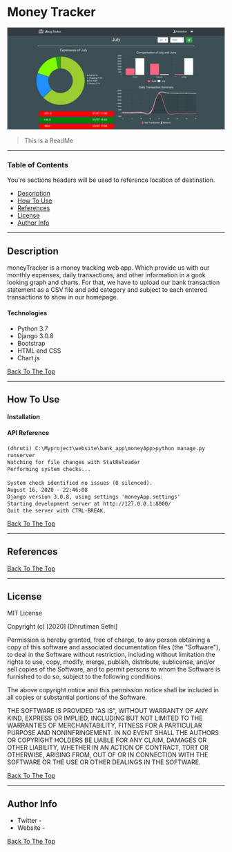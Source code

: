 # Money Tracker 

![Project Image](static/images/moneyTrackerHomePage.png?raw=true "Home Page")

> This is a ReadMe

---

### Table of Contents
You're sections headers will be used to reference location of destination.

- [Description](#description)
- [How To Use](#how-to-use)
- [References](#references)
- [License](#license)
- [Author Info](#author-info)

---

## Description
moneyTracker is a money tracking web app. Which provide us with our monthly expenses, daily transactions, and other information in a gook looking graph and charts. For that, we have to upload our bank transaction statement as a CSV file and add category and subject to each entered transactions to show in our homepage.

#### Technologies

- Python 3.7
- Django 3.0.8
- Bootstrap
- HTML and CSS
- Chart.js

[Back To The Top](#Money-Tracker )

---

## How To Use

#### Installation



#### API Reference

```posh 
(dhruti) C:\Myproject\website\bank_app\moneyApp>python manage.py runserver
Watching for file changes with StatReloader
Performing system checks...

System check identified no issues (0 silenced).
August 16, 2020 - 22:46:08
Django version 3.0.8, using settings 'moneyApp.settings'
Starting development server at http://127.0.0.1:8000/
Quit the server with CTRL-BREAK.
```
[Back To The Top](#Money-Tracker )

---

## References
[Back To The Top](#Money-Tracker )

---

## License

MIT License

Copyright (c) [2020] [Dhrutiman Sethi]

Permission is hereby granted, free of charge, to any person obtaining a copy
of this software and associated documentation files (the "Software"), to deal
in the Software without restriction, including without limitation the rights
to use, copy, modify, merge, publish, distribute, sublicense, and/or sell
copies of the Software, and to permit persons to whom the Software is
furnished to do so, subject to the following conditions:

The above copyright notice and this permission notice shall be included in all
copies or substantial portions of the Software.

THE SOFTWARE IS PROVIDED "AS IS", WITHOUT WARRANTY OF ANY KIND, EXPRESS OR
IMPLIED, INCLUDING BUT NOT LIMITED TO THE WARRANTIES OF MERCHANTABILITY,
FITNESS FOR A PARTICULAR PURPOSE AND NONINFRINGEMENT. IN NO EVENT SHALL THE
AUTHORS OR COPYRIGHT HOLDERS BE LIABLE FOR ANY CLAIM, DAMAGES OR OTHER
LIABILITY, WHETHER IN AN ACTION OF CONTRACT, TORT OR OTHERWISE, ARISING FROM,
OUT OF OR IN CONNECTION WITH THE SOFTWARE OR THE USE OR OTHER DEALINGS IN THE
SOFTWARE.

[Back To The Top](#Money-Tracker )

---

## Author Info

- Twitter - 
- Website - 

[Back To The Top](#Money-Tracker )
